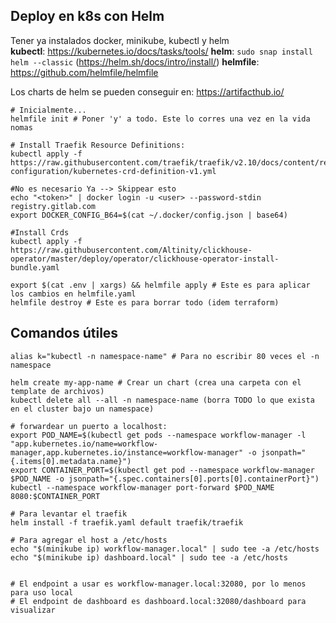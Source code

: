 ## Deploy en k8s con Helm
Tener ya instalados docker, minikube, kubectl y helm \
**kubectl**: https://kubernetes.io/docs/tasks/tools/
**helm**: `sudo snap install helm --classic` (https://helm.sh/docs/intro/install/)
**helmfile**: https://github.com/helmfile/helmfile

Los charts de helm se pueden conseguir en: https://artifacthub.io/

```
# Inicialmente...
helmfile init # Poner 'y' a todo. Este lo corres una vez en la vida nomas

# Install Traefik Resource Definitions:
kubectl apply -f https://raw.githubusercontent.com/traefik/traefik/v2.10/docs/content/reference/dynamic-configuration/kubernetes-crd-definition-v1.yml

#No es necesario Ya --> Skippear esto
echo "<token>" | docker login -u <user> --password-stdin registry.gitlab.com
export DOCKER_CONFIG_B64=$(cat ~/.docker/config.json | base64)

#Install Crds
kubectl apply -f https://raw.githubusercontent.com/Altinity/clickhouse-operator/master/deploy/operator/clickhouse-operator-install-bundle.yaml

export $(cat .env | xargs) && helmfile apply # Este es para aplicar los cambios en helmfile.yaml
helmfile destroy # Este es para borrar todo (idem terraform)
```

## Comandos útiles
```
alias k="kubectl -n namespace-name" # Para no escribir 80 veces el -n namespace

helm create my-app-name # Crear un chart (crea una carpeta con el template de archivos)
kubectl delete all --all -n namespace-name (borra TODO lo que exista en el cluster bajo un namespace)

# forwardear un puerto a localhost:
export POD_NAME=$(kubectl get pods --namespace workflow-manager -l "app.kubernetes.io/name=workflow-manager,app.kubernetes.io/instance=workflow-manager" -o jsonpath="{.items[0].metadata.name}")
export CONTAINER_PORT=$(kubectl get pod --namespace workflow-manager $POD_NAME -o jsonpath="{.spec.containers[0].ports[0].containerPort}")
kubectl --namespace workflow-manager port-forward $POD_NAME 8080:$CONTAINER_PORT

# Para levantar el traefik
helm install -f traefik.yaml default traefik/traefik

# Para agregar el host a /etc/hosts
echo "$(minikube ip) workflow-manager.local" | sudo tee -a /etc/hosts
echo "$(minikube ip) dashboard.local" | sudo tee -a /etc/hosts


# El endpoint a usar es workflow-manager.local:32080, por lo menos para uso local
# El endpoint de dashboard es dashboard.local:32080/dashboard para visualizar

```